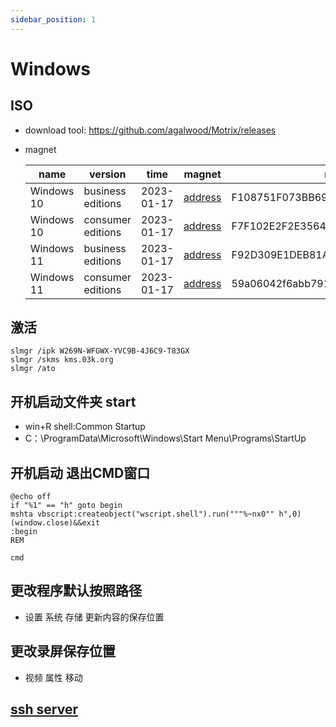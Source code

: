 ```yaml
---
sidebar_position: 1
---
```


# Windows

## ISO

- download tool: https://github.com/agalwood/Motrix/releases

- magnet

  | name       | version           | time       | magnet                                                                  | md5                              |
  | ---------- | ----------------- | ---------- | ----------------------------------------------------------------------- | -------------------------------- |
  | Windows 10 | business editions | 2023-01-17 | [address](magnet:?xt=urn:btih:bd9d2e331935882a56e34eb12dca95f2f8792186) | F108751F073BB69BDC8AE01EED568112 |
  | Windows 10 | consumer editions | 2023-01-17 | [address](magnet:?xt=urn:btih:f3e4fd207d7844f608faebb98db54ddacd414aa3) | F7F102E2F2E35644486F6666A718C1A7 |
  | Windows 11 | business editions | 2023-01-17 | [address](magnet:?xt=urn:btih:01f5fe67f19cf107330490f658836c6037054f65) | F92D309E1DEB81A2FA7A521257250FDA |
  | Windows 11 | consumer editions | 2023-01-17 | [address](magnet:?xt=urn:btih:6fe66b53ece28fa473bf16fbc4c3e0aae2ed36c1) | 59a06042f6abb7910cf5c06480b6d3ab |

## 激活

```shell
slmgr /ipk W269N-WFGWX-YVC9B-4J6C9-T83GX
slmgr /skms kms.03k.org
slmgr /ato
```

## 开机启动文件夹 start

- win+R shell:Common Startup
- C：\ProgramData\Microsoft\Windows\Start Menu\Programs\StartUp

## 开机启动 退出CMD窗口
```
@echo off
if "%1" == "h" goto begin
mshta vbscript:createobject("wscript.shell").run("""%~nx0"" h",0)(window.close)&&exit
:begin
REM

cmd
```

## 更改程序默认按照路径

- 设置 系统 存储 更新内容的保存位置

## 更改录屏保存位置

- 视频 属性 移动

## [ssh server](https://learn.microsoft.com/en-us/windows-server/administration/openssh/openssh_install_firstuse?tabs=powershell)

